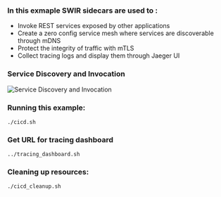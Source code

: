 ### In this exmaple SWIR sidecars are used to :

 * Invoke REST services exposed by other applications
 * Create a zero config service mesh where services are discoverable through mDNS
 * Protect the integrity of traffic with mTLS
 * Collect tracing logs and display them through Jaeger UI

### Service Discovery and Invocation
![Service Discovery and Invocation](../../../graphics/example-solution-sdi.png)


### Running this example:

```./cicd.sh```

### Get URL for tracing dashboard

```../tracing_dashboard.sh```


### Cleaning up resources:

```./cicd_cleanup.sh```
